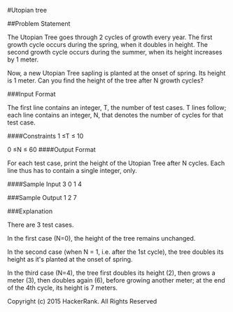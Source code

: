 #Utopian tree

##Problem Statement

The Utopian Tree goes through 2 cycles of growth every year. The first growth cycle occurs during the spring, when it doubles in height. The second growth cycle occurs during the summer, when its height increases by 1 meter.

Now, a new Utopian Tree sapling is planted at the onset of spring. Its height is 1 meter. Can you find the height of the tree after N growth cycles?

###Input Format

The first line contains an integer, T, the number of test cases.
T lines follow; each line contains an integer, N, that denotes the number of cycles for that test case.

####Constraints
1 ≤T ≤ 10

0 ≤N ≤ 60
####Output Format

For each test case, print the height of the Utopian Tree after N cycles. Each line thus has to contain a single integer, only.

####Sample Input
3
0
1
4

###Sample Output
1
2
7

###Explanation

There are 3 test cases.

In the first case (N=0), the height of the tree remains unchanged.

In the second case (when N = 1, i.e. after the 1st cycle), the tree doubles its height as it's planted at the onset of spring.

In the third case (N=4), the tree first doubles its height (2), then grows a meter (3), then doubles again (6), before growing another meter; at the end of the 4th cycle, its height is 7 meters.


Copyright (c) 2015 HackerRank.
All Rights Reserved
